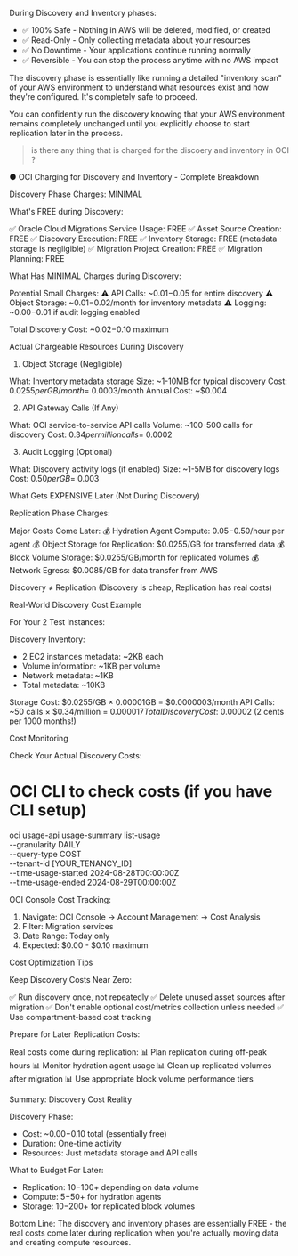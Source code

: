  
 During Discovery and Inventory phases:
  - ✅ 100% Safe - Nothing in AWS will be deleted, modified, or created
  - ✅ Read-Only - Only collecting metadata about your resources
  - ✅ No Downtime - Your applications continue running normally
  - ✅ Reversible - You can stop the process anytime with no AWS impact

  The discovery phase is essentially like running a detailed "inventory scan" of your AWS environment to understand what resources exist and how they're configured. It's completely safe to proceed.

  You can confidently run the discovery knowing that your AWS environment remains completely unchanged until you explicitly choose to start replication later in the process.

> is there any thing that is charged for the discoery and inventory in OCI ?

● OCI Charging for Discovery and Inventory - Complete Breakdown

  Discovery Phase Charges: MINIMAL

  What's FREE during Discovery:

  ✅ Oracle Cloud Migrations Service Usage: FREE
  ✅ Asset Source Creation: FREE
  ✅ Discovery Execution: FREE
  ✅ Inventory Storage: FREE (metadata storage is negligible)
  ✅ Migration Project Creation: FREE
  ✅ Migration Planning: FREE

  What Has MINIMAL Charges during Discovery:

  Potential Small Charges:
  ⚠️ API Calls: ~$0.01-$0.05 for entire discovery
  ⚠️ Object Storage: ~$0.01-$0.02/month for inventory metadata
  ⚠️ Logging: ~$0.00-$0.01 if audit logging enabled

  Total Discovery Cost: ~$0.02-$0.10 maximum

  Actual Chargeable Resources During Discovery

  1. Object Storage (Negligible)

  What: Inventory metadata storage
  Size: ~1-10MB for typical discovery
  Cost: $0.0255 per GB/month = ~$0.0003/month
  Annual Cost: ~$0.004

  2. API Gateway Calls (If Any)

  What: OCI service-to-service API calls
  Volume: ~100-500 calls for discovery
  Cost: $0.34 per million calls = ~$0.0002

  3. Audit Logging (Optional)

  What: Discovery activity logs (if enabled)
  Size: ~1-5MB for discovery logs
  Cost: $0.50 per GB = ~$0.003

  What Gets EXPENSIVE Later (Not During Discovery)

  Replication Phase Charges:

  Major Costs Come Later:
  💰 Hydration Agent Compute: $0.05-$0.50/hour per agent
  💰 Object Storage for Replication: $0.0255/GB for transferred data
  💰 Block Volume Storage: $0.0255/GB/month for replicated volumes
  💰 Network Egress: $0.0085/GB for data transfer from AWS

  Discovery ≠ Replication (Discovery is cheap, Replication has real costs)

  Real-World Discovery Cost Example

  For Your 2 Test Instances:

  Discovery Inventory:
  - 2 EC2 instances metadata: ~2KB each
  - Volume information: ~1KB per volume
  - Network metadata: ~1KB
  - Total metadata: ~10KB

  Storage Cost: $0.0255/GB × 0.00001GB = $0.0000003/month
  API Calls: ~50 calls × $0.34/million = $0.000017
  Total Discovery Cost: ~$0.00002 (2 cents per 1000 months!)

  Cost Monitoring

  Check Your Actual Discovery Costs:

  # OCI CLI to check costs (if you have CLI setup)
  oci usage-api usage-summary list-usage \
    --granularity DAILY \
    --query-type COST \
    --tenant-id [YOUR_TENANCY_ID] \
    --time-usage-started 2024-08-28T00:00:00Z \
    --time-usage-ended 2024-08-29T00:00:00Z

  OCI Console Cost Tracking:

  1. Navigate: OCI Console → Account Management → Cost Analysis
  2. Filter: Migration services
  3. Date Range: Today only
  4. Expected: $0.00 - $0.10 maximum

  Cost Optimization Tips

  Keep Discovery Costs Near Zero:

  ✅ Run discovery once, not repeatedly
  ✅ Delete unused asset sources after migration
  ✅ Don't enable optional cost/metrics collection unless needed
  ✅ Use compartment-based cost tracking

  Prepare for Later Replication Costs:

  Real costs come during replication:
  📊 Plan replication during off-peak hours
  📊 Monitor hydration agent usage
  📊 Clean up replicated volumes after migration
  📊 Use appropriate block volume performance tiers

  Summary: Discovery Cost Reality

  Discovery Phase:
  - Cost: ~$0.00-$0.10 total (essentially free)
  - Duration: One-time activity
  - Resources: Just metadata storage and API calls

  What to Budget For Later:
  - Replication: $10-$100+ depending on data volume
  - Compute: $5-$50+ for hydration agents
  - Storage: $10-$200+ for replicated block volumes

  Bottom Line: The discovery and inventory phases are essentially FREE - the real costs come later during replication when you're actually moving data and creating compute resources.
